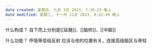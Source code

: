```yaml
---
date created: 星期日, 九月 3日 2023, 7:36:23 晚上
date modified: 星期二, 十一月 21日 2023, 9:32:49 晚上
---
```

什么构成？
	自下而上分别是[[延髓]]、[[脑桥]]、[[中脑]]

什么功能？
	呼吸等低级反射
	应该与他的位置有关，连接高级脑区与脊柱
